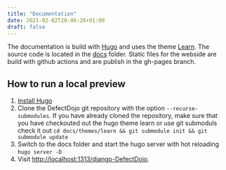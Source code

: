 ```yaml
---
title: "Documentation"
date: 2021-02-02T20:46:28+01:00
draft: false
---
```


The documentation is build with [Hugo](https://gohugo.io/) and uses the theme [Learn](https://learn.netlify.app/en/). The source code is located in the [docs](https://github.com/DefectDojo/django-DefectDojo/tree/dev/doc) folder. Static files for the webside are build with github actions and are publish in the gh-pages branch.

## How to run a local preview

1. [Install Hugo](https://gohugo.io/getting-started/installing/)
2. Clone the DefectDojo git repository with the option `--recurse-submodules`. If you have already cloned the repository, make sure that you have checkouted out the hugo theme learn or use git submoduls check it out `cd docs/themes/learn && git submodule init && git submodule update`
3. Switch to the docs folder and start the hugo server with hot reloading `hugo server -D`
4. Visit [http://localhost:1313/django-DefectDojo](http://localhost:1313/django-DefectDojo).
